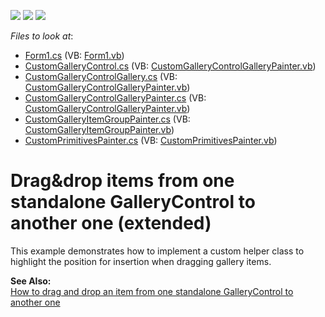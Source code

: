 <!-- default badges list -->
![](https://img.shields.io/endpoint?url=https://codecentral.devexpress.com/api/v1/VersionRange/128615840/11.1.12%2B)
[![](https://img.shields.io/badge/Open_in_DevExpress_Support_Center-FF7200?style=flat-square&logo=DevExpress&logoColor=white)](https://supportcenter.devexpress.com/ticket/details/E3857)
[![](https://img.shields.io/badge/📖_How_to_use_DevExpress_Examples-e9f6fc?style=flat-square)](https://docs.devexpress.com/GeneralInformation/403183)
<!-- default badges end -->
<!-- default file list -->
*Files to look at*:

* [Form1.cs](./CS/DragDropExample/Form1.cs) (VB: [Form1.vb](./VB/DragDropExample/Form1.vb))
* [CustomGalleryControl.cs](./CS/DragDropExample/Gallery/CustomGalleryControl.cs) (VB: [CustomGalleryControlGalleryPainter.vb](./VB/DragDropExample/Gallery/CustomGalleryControlGalleryPainter.vb))
* [CustomGalleryControlGallery.cs](./CS/DragDropExample/Gallery/CustomGalleryControlGallery.cs) (VB: [CustomGalleryControlGalleryPainter.vb](./VB/DragDropExample/Gallery/CustomGalleryControlGalleryPainter.vb))
* [CustomGalleryControlGalleryPainter.cs](./CS/DragDropExample/Gallery/CustomGalleryControlGalleryPainter.cs) (VB: [CustomGalleryControlGalleryPainter.vb](./VB/DragDropExample/Gallery/CustomGalleryControlGalleryPainter.vb))
* [CustomGalleryItemGroupPainter.cs](./CS/DragDropExample/Gallery/CustomGalleryItemGroupPainter.cs) (VB: [CustomGalleryItemGroupPainter.vb](./VB/DragDropExample/Gallery/CustomGalleryItemGroupPainter.vb))
* [CustomPrimitivesPainter.cs](./CS/DragDropExample/Gallery/CustomPrimitivesPainter.cs) (VB: [CustomPrimitivesPainter.vb](./VB/DragDropExample/Gallery/CustomPrimitivesPainter.vb))
<!-- default file list end -->
# Drag&drop items from one standalone GalleryControl to another one (extended)


<p>This example demonstrates how to implement a custom helper class to highlight the position for insertion when dragging gallery items.</p>
<p><strong>See Also:<br /> </strong><a href="https://www.devexpress.com/Support/Center/p/E2925">How to drag and drop an item from one standalone GalleryControl to another one</a></p>

<br/>


